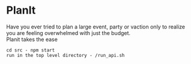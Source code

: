 # PlanIt
Have you ever tried to plan a large event, party or vaction only to realize you are feeling overwhelmed with just the budget.\
Planit takes the ease

```
cd src - npm start
run in the top level directory - /run_api.sh
```